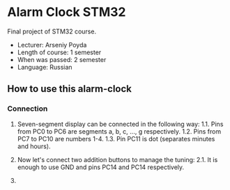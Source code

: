 # Alarm Clock STM32
Final project of STM32 course.

* Lecturer: Arseniy Poyda
* Length of course: 1 semester
* When was passed: 2 semester
* Language: Russian

## How to use this alarm-clock
### Connection
1. Seven-segment display can be connected in the following way: 
  1.1. Pins from PC0 to PC6 are segments a, b, c, ..., g respectively.
  1.2. Pins from PC7 to PC10 are numbers 1-4.
  1.3.  Pin PC11 is dot (separates minutes and hours).

2. Now let's connect two addition buttons to manage the tuning:
  2.1. It is enough to use GND and pins PC14 and PC14 respectively.

3. 
